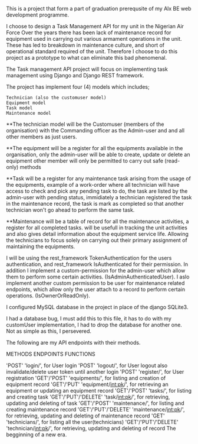 This is a project that form a part of graduation prerequsite of my Alx BE web development programme.

I choose to design a Task Management API for my unit in the Nigerian Air Force
Over the years there has been lack of maintenance record for equipment used in carrying out
various armament operations in the unit.
These has led to breakdown in maintenance culture, and short of operational standard required
of the unit.
Therefore I choose to do this project as a prototype to what can eliminate this bad phenomenal.

The Task management API project will focus on implementing task management using Django and Django
REST framework.

The project has implement four (4) models which includes;

    Technician (also the customuser model)
    Equipment model
    Task model
    Maintenance model

**The technician model will be the Customuser (members of the organisation) with the Commanding officer as
the Admin-user and and all other members as just users.

**The equipment will be a register for all the equipments available in the organisation, only the admin-user will be able to create, update or delete an equipment other member will only be permitted to carry out safe
(read-only) methods

**Task will be a register for any maintenance task arising from the usage of the equipments, example of a work-order
where all technician will have access to check and pick any pending task to do, the task are listed by the admin-user with pending status, immidiately a technician registered the task in the maintenance record, the task is mark as completed so that another technician won't go ahead to perform the same task.

**Maintenance will be a table of record for all the maintenance activities, a register for all completed tasks.
will be usefull in tracking the unit activities and also gives detail information about the equipment service life. Allowing the technicians to focus solely on carrying out their primary assignment of maintaining the equipments. 

I will be using the rest_framework TokenAuthentication for the users authentication, and rest_framework IsAuthenticated for their permission. In addition I implement a custom-permission for the admin-user which allow them to perform some certain activities. (IsAdminAuthenticatedUser).
I aslo implement another custom permission to be user for maintenance related endpoints, which allow only the user attach to a record to perform certain operations. (IsOwnerOrReadOnly).

I configured MySQL database in the project in place of the django SQLite3.

I had a database bug, I must add this to this file, it has to do with my customUser implementation, I had to drop the database for another one. Not as simple as this, I persevered.

The following are my API endpoints with their methods.

METHODS                  ENDPOINTS              FUNCTIONS

'POST'                 'login/',              for User login
'POST'                 'logout/',             for User logout also invalidate/delete user token until another login
'POST'                 'register/',           for User registration 
'GET'/'POST'           'equipments/',         for listing and creation of equipment record 
'GET'/'PUT'            'equipment/<int:pk>/', for retrieving an equipment or updating an equipment record 
'GET'/'POST'           'tasks/',              for listing and creating task
'GET'/'PUT'/'DELETE'   'task/<int:pk>/',      for retrieving, updating and deleting of task
'GET'/'POST'           'maintenance/',        for listing and creating maintenance record
'GET'/'PUT'/'DELETE'   'maintenance/<int:pk>/',     for retrieving, updating and deleting of maintenance record
'GET'                  'technicians/',        for listing all the user(technicians)
'GET'/'PUT'/'DELETE'   'technician/<int:pk>/',     for retrieving, updating and deleting of record
The begginning of a new era.
